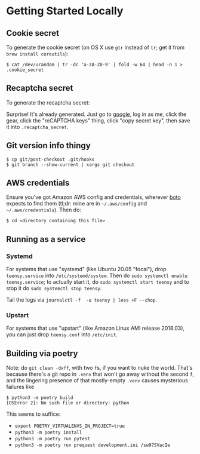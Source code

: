 # Getting Started Locally

## Cookie secret

To generate the cookie secret (on OS X use `gtr` instead of `tr`; get it from `brew install coreutils`):

    $ cat /dev/urandom | tr -dc 'a-zA-Z0-9' | fold -w 64 | head -n 1 > .cookie_secret

## Recaptcha secret

To generate the recaptcha secret:

Surprise!  It's already generated.  Just go to [google](https://www.google.com/recaptcha/admin#site/320420908), log in
as me, click the gear, click the "reCAPTCHA keys" thing, click "copy secret key", then save it into `.recaptcha_secret`.

## Git version info thingy

    $ cp git/post-checkout .git/hooks
    $ git branch --show-current | xargs git checkout

## AWS credentials

Ensure you've got Amazon AWS config and credentials, wherever
[boto](https://boto3.readthedocs.io/en/latest/guide/quickstart.html#configuration)
expects to find them (tl;dr: mine are in `~/.aws/config` and
`~/.aws/credentials`).  Then do:

    $ cd <directory containing this file>

## Running as a service
### Systemd

For systems that use "systemd" (like Ubuntu 20.05 "focal"), drop `teensy.service` into `/etc/systemd/system`.
Then do `sudo systemctl enable teensy.service`; to actually start it, do `sudo systemctl start teensy` and to stop it do `sudo systemctl stop teensy`.

Tail the logs via `journalctl -f  -u teensy | less +F --chop`.

### Upstart
For systems that use "upstart" (like Amazon Linux AMI release 2018.03), you can just drop `teensy.conf` into `/etc/init`.


## Building via poetry
Note: do `git clean -dxff`, with two `f`s, if you want to nuke the world.  That's because there's a git repo in `.venv` that won't go away without the second `f`, and the lingering presence of that mostly-empty `.venv` causes mysterious failures like

    $ python3 -m poetry build
    [OSError 2]: No such file or directory: python

This seems to suffice:

- `export POETRY_VIRTUALENVS_IN_PROJECT=true`
- `python3 -m poetry install`
- `python3 -m poetry run pytest`
- `python3 -m poetry run prequest development.ini /sw97SVacIe`
